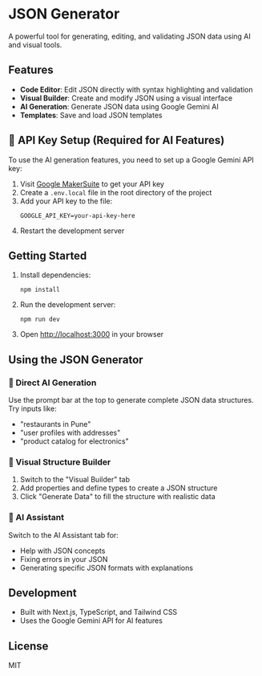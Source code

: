 # JSON Generator

A powerful tool for generating, editing, and validating JSON data using AI and visual tools.

## Features

- **Code Editor**: Edit JSON directly with syntax highlighting and validation
- **Visual Builder**: Create and modify JSON using a visual interface
- **AI Generation**: Generate JSON data using Google Gemini AI
- **Templates**: Save and load JSON templates

## 🔑 API Key Setup (Required for AI Features)

To use the AI generation features, you need to set up a Google Gemini API key:

1. Visit [Google MakerSuite](https://makersuite.google.com/app/apikey) to get your API key
2. Create a `.env.local` file in the root directory of the project
3. Add your API key to the file:
   ```
   GOOGLE_API_KEY=your-api-key-here
   ```
4. Restart the development server

## Getting Started

1. Install dependencies:
   ```
   npm install
   ```

2. Run the development server:
   ```
   npm run dev
   ```

3. Open [http://localhost:3000](http://localhost:3000) in your browser

## Using the JSON Generator

### 💬 Direct AI Generation
Use the prompt bar at the top to generate complete JSON data structures. Try inputs like:
- "restaurants in Pune"
- "user profiles with addresses"
- "product catalog for electronics"

### 🔄 Visual Structure Builder
1. Switch to the "Visual Builder" tab
2. Add properties and define types to create a JSON structure
3. Click "Generate Data" to fill the structure with realistic data

### 🤖 AI Assistant
Switch to the AI Assistant tab for:
- Help with JSON concepts
- Fixing errors in your JSON
- Generating specific JSON formats with explanations

## Development

- Built with Next.js, TypeScript, and Tailwind CSS
- Uses the Google Gemini API for AI features

## License

MIT
